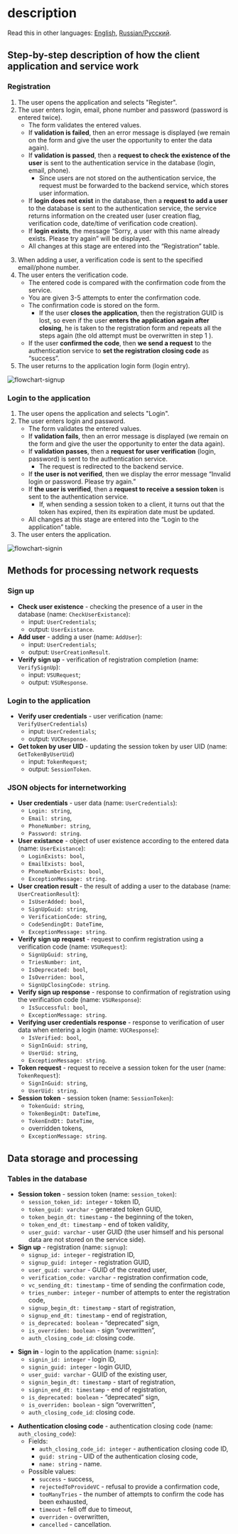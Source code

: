 # description

Read this in other languages: [English](description.md), [Russian/Русский](description.ru.md).

## Step-by-step description of how the client application and service work

### Registration

1. The user opens the application and selects "Register".
2. The user enters login, email, phone number and password (password is entered twice).
     - The form validates the entered values.
     - If **validation is failed**, then an error message is displayed (we remain on the form and give the user the opportunity to enter the data again).
     - If **validation is passed**, then a **request to check the existence of the user** is sent to the authentication service in the database (login, email, phone).
         - Since users are not stored on the authentication service, the request must be forwarded to the backend service, which stores user information.
     - If **login does not exist** in the database, then a **request to add a user** to the database is sent to the authentication service, the service returns information on the created user (user creation flag, verification code, date/time of verification code creation).
     - If **login exists**, the message “Sorry, a user with this name already exists. Please try again” will be displayed.
     - All changes at this stage are entered into the “Registration” table.
<!--
     - **Optional** (executed only if necessary at the business logic level of the client application): If **email** and/or **phone exists**, then the message “User with this email and/or phone number” is displayed already exists. For data security reasons, deactivate the previous account or try to remember the password for the previous account" and select "Remember password"/"Deactivate old account"/"Cancel".
         - If the user clicks “Remember password”, he is redirected to the application login form.
         - If the user clicks “Deactivate old entry”, then the user enters an email or phone number on the new form, clicks “Get deactivation code”, a request is sent to the authentication service, the service makes an entry in the “Deactivation” table and in response sends the deactivation code, the user confirms or does not confirm (see point 4). If confirmed, the client application sends a deactivation request, and then all active entries in the user and token tables are marked as outdated and overwritten.
     - On the authentication service side, there is a job that marks entries in the “Registration” table.
-->
3. When adding a user, a verification code is sent to the specified email/phone number.
4. The user enters the verification code.
     - The entered code is compared with the confirmation code from the service.
     - You are given 3-5 attempts to enter the confirmation code.
     - The confirmation code is stored on the form.
         - If the user **closes the application**, then the registration GUID is lost, so even if the user **enters the application again after closing**, he is taken to the registration form and repeats all the steps again (the old attempt must be overwritten in step 1 ).
     - If the user **confirmed the code**, then **we send a request** to the authentication service to **set the registration closing code** as “success”.
5. The user returns to the application login form (login entry).

![flowchart-signup](img/flowchart-signup.png)

### Login to the application

1. The user opens the application and selects "Login".
2. The user enters login and password.
     - The form validates the entered values.
     - If **validation fails**, then an error message is displayed (we remain on the form and give the user the opportunity to enter the data again).
     - If **validation passes**, then a **request for user verification** (login, password) is sent to the authentication service.
         - The request is redirected to the backend service.
     - If **the user is not verified**, then we display the error message “Invalid login or password. Please try again.”
     - If **the user is verified**, then a **request to receive a session token** is sent to the authentication service.
         - If, when sending a session token to a client, it turns out that the token has expired, then its expiration date must be updated.
     - All changes at this stage are entered into the “Login to the application” table.
     <!--
     - If there are several login attempts in the temporary table during the day for the same user, then it is likely that they are trying to hack him, so after the nth time the exception “the number of login attempts has been exceeded” should be sent.
     -->
3. The user enters the application.

![flowchart-signin](img/flowchart-signin.png)

## Methods for processing network requests

### Sign up 

- **Check user existence** - checking the presence of a user in the database (name: `CheckUserExistance`):
     - input: `UserCredentials`;
     - output: `UserExistance`.
- **Add user** - adding a user (name: `AddUser`):
     - input: `UserCredentials`;
     - output: `UserCreationResult`.
- **Verify sign up** - verification of registration completion (name: `VerifySignUp`):
     - input: `VSURequest`;
     - output: `VSUResponse`.
<!--
- **Get deacitvation code** - getting the deactivation code (name: `GetDeactivationCode`):
     - input: `UserCredentials`;
     - output: `DeactivationCode`.
- **Deactivate users** - deactivate users (name: `DeactivateUsers`):
     - input: `DeactivationRequest`;
     - output: `DeactivationResponse`.
-->

### Login to the application

- **Verify user credentials** - user verification (name: `VerifyUserCredentials`)
     - input: `UserCredentials`;
     - output: `VUCResponse`.
- **Get token by user UID** - updating the session token by user UID (name: `GetTokenByUserUid`)
     - input: `TokenRequest`;
     - output: `SessionToken`.

### JSON objects for internetworking

- **User credentials** - user data (name: `UserCredentials`):
     - `Login: string`,
     - `Email: string`,
     - `PhoneNumber: string`,
     - `Password: string`.
- **User existance** - object of user existence according to the entered data (name: `UserExistance`):
     - `LoginExists: bool`,
     - `EmailExists: bool`,
     - `PhoneNumberExists: bool`,
     - `ExceptionMessage: string`.
- **User creation result** - the result of adding a user to the database (name: `UserCreationResult`):
     - `IsUserAdded: bool`,
     - `SignUpGuid: string`,
     - `VerificationCode: string`,
     - `CodeSendingDt: DateTime`,
     - `ExceptionMessage: string`.
- **Verify sign up request** - request to confirm registration using a verification code (name: `VSURequest`):
     - `SignUpGuid: string`,
     - `TriesNumber: int`,
     - `IsDeprecated: bool`,
     - `IsOverriden: bool`,
     - `SignUpClosingCode: string`.
- **Verify sign up response** - response to confirmation of registration using the verification code (name: `VSUResponse`):
     - `IsSuccessful: bool`,
     - `ExceptionMessage: string`.
- **Verifying user credentials response** - response to verification of user data when entering a login (name: `VUCResponse`):
     - `IsVerified: bool`,
     - `SignInGuid: string`,
     - `UserUid: string`,
     - `ExceptionMessage: string`.
- **Token request** - request to receive a session token for the user (name: `TokenRequest`):
     - `SignInGuid: string`,
     - `UserUid: string`.
- **Session token** - session token (name: `SessionToken`):
     - `TokenGuid: string`,
     - `TokenBeginDt: DateTime`,
     - `TokenEndDt: DateTime`,
     - overridden tokens,
     - `ExceptionMessage: string`.
<!--
- **Deactivation code** - response to the request for a deactivation code (name: `DeactivationCode`):
     - `DeactivationGuid: string`,
     - `Code: string`,
     - `CodeSendingDt: DateTime`,
     - `ExceptionMessage: string`.
- **Deactivation request** - deactivation request (name: `DeactivationRequest`):
     - `DeactivationGuid: string`.
- **Deactivation response** - deactivation result (name: `DeactivationResponse`):
     - `IsSuccessful: bool`,
     - `ExceptionMessage: string`.
-->

## Data storage and processing

### Tables in the database

- **Session token** - session token (name: `session_token`):
     - `session_token_id: integer` - token ID,
     - `token_guid: varchar` - generated token GUID,
     - `token_begin_dt: timestamp` - the beginning of the token,
     - `token_end_dt: timestamp` - end of token validity,
     - `user_guid: varchar` - user GUID (the user himself and his personal data are not stored on the service side).
- **Sign up** - registration (name: `signup`):
     - `signup_id: integer` - registration ID,
     - `signup_guid: integer` - registration GUID,
     - `user_guid: varchar` - GUID of the created user,
     - `verification_code: varchar` - registration confirmation code,
     - `vc_sending_dt: timestamp` - time of sending the confirmation code,
     - `tries_number: integer` - number of attempts to enter the registration code,
     - `signup_begin_dt: timestamp` - start of registration,
     - `signup_end_dt: timestamp` - end of registration,
     - `is_deprecated: boolean` - “deprecated” sign,
     - `is_overriden: boolean` - sign “overwritten”,
     - `auth_closing_code_id`: closing code.
<!--
- **Suspicious sign up** - suspicious registration (name: `suspicios_signup`):
     - repeats the fields of the `signup` table.
-->
- **Sign in** - login to the application (name: `signin`):
     - `signin_id: integer` - login ID,
     - `signin_guid: integer` - login GUID,
     - `user_guid: varchar` - GUID of the existing user,
     - `signin_begin_dt: timestamp` - start of registration,
     - `signin_end_dt: timestamp` - end of registration,
     - `is_deprecated: boolean` - “deprecated” sign,
     - `is_overriden: boolean` - sign “overwritten”,
     - `auth_closing_code_id`: closing code.
<!--
- **Suspicious sign in** - suspicious input (name: `suspicios_signin`):
     - repeats the fields of the `signin` table.
-->
- **Authentication closing code** - authentication closing code (name: `auth_closing_code`):
     - Fields:
         - `auth_closing_code_id: integer` - authentication closing code ID,
         - `guid: string` - UID of the authentication closing code,
         - `name: string` - name.
     - Possible values:
         - `success` - success,
         - `rejectedToProvideVC` - refusal to provide a confirmation code,
         - `tooManyTries` - the number of attempts to confirm the code has been exhausted,
         - `timeout` - fell off due to timeout,
         - `overriden` - overwritten,
         - `cancelled` - cancellation.
<!--
- **Deactivation** - deactivation (name: `deactivation`):
     - `deactivation_id` - deactivation ID,
     - `deactivation_uid` - deactivation UID,
     - `deactivation_code: varchar` - deactivation code,
     - `dc_sending_dt: timestamp` - time of sending the confirmation code,
     - `deactivation_begin_dt: timestamp` - start of deactivation,
     - `deactivation_end_dt: timestamp` - end of deactivation,
     - `tries_number: integer` - number of attempts to enter the deactivation code,
     - `is_deprecated: boolean` - sign of “obsolete deactivation”,
     - `is_overriden: boolean` - sign of “overwritten deactivation”,
     - `deactivation_closing_code_id`: deactivation closing code.
- **Deactivation-user** - deactivation-user (name: `deactivation_user`):
     - `deactivation_id` - deactivation ID,
     - `user_guid: varchar` - GUID of an existing user.
-->